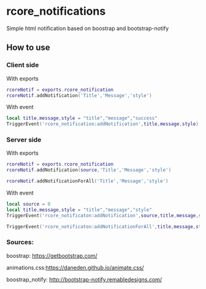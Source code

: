 # rcore_notifications
Simple html notification based on boostrap and bootstrap-notify

## How to use
### Client side
With exports
```lua
rcoreNotif = exports.rcore_notification
rcoreNotif.addNotification('Title','Message','style')
```
With event
```lua
local title,message,style = "title","message","success"
TriggerEvent('rcore_notification:addNotification',title,message,style)
```

### Server side
With exports
```lua
rcoreNotif = exports.rcore_notification
rcoreNotif.addNotification(source,'Title','Message','style')

rcoreNotif.addNotificationForAll('Title','Message','style')
```

With event
```lua
local source = 0
local title,message,style = "title","message","style"
TriggerEvent('rcore_notificaton:addNotification',source,title,message,style)

TriggerEvent('rcore_notificaton:addNotificationForAll',title,message,style)
```

### Sources:

boostrap: https://getbootstrap.com/

animations.css:https://daneden.github.io/animate.css/

boostrap_notify: http://bootstrap-notify.remabledesigns.com/
